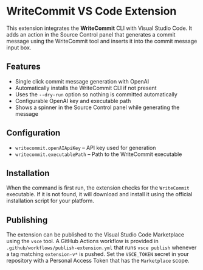 # WriteCommit VS Code Extension

This extension integrates the **WriteCommit** CLI with Visual Studio Code.
It adds an action in the Source Control panel that generates a commit message
using the WriteCommit tool and inserts it into the commit message input box.

## Features
- Single click commit message generation with OpenAI
- Automatically installs the WriteCommit CLI if not present
- Uses the `--dry-run` option so nothing is committed automatically
- Configurable OpenAI key and executable path
- Shows a spinner in the Source Control panel while generating the message

## Configuration
- `writecommit.openAIApiKey` – API key used for generation
- `writecommit.executablePath` – Path to the WriteCommit executable

## Installation
When the command is first run, the extension checks for the `WriteCommit`
executable. If it is not found, it will download and install it using the
official installation script for your platform.


## Publishing
The extension can be published to the Visual Studio Code Marketplace using the
`vsce` tool. A GitHub Actions workflow is provided in
`.github/workflows/publish-extension.yml` that runs `vsce publish` whenever a tag
matching `extension-v*` is pushed. Set the `VSCE_TOKEN` secret in your
repository with a Personal Access Token that has the `Marketplace` scope.
